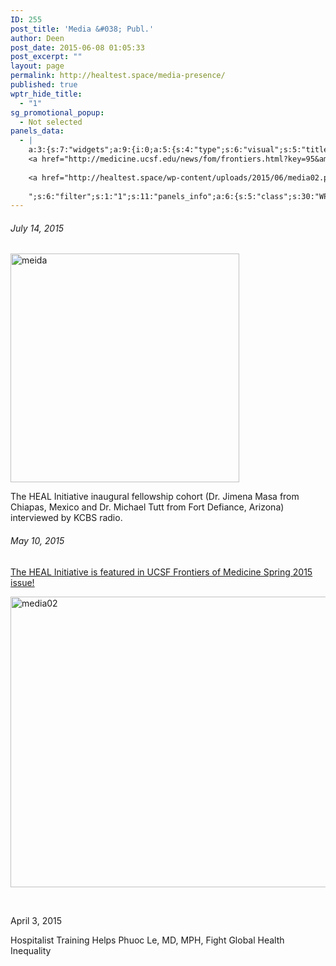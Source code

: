 ```yaml
---
ID: 255
post_title: 'Media &#038; Publ.'
author: Deen
post_date: 2015-06-08 01:05:33
post_excerpt: ""
layout: page
permalink: http://healtest.space/media-presence/
published: true
wptr_hide_title:
  - "1"
sg_promotional_popup:
  - Not selected
panels_data:
  - |
    a:3:{s:7:"widgets";a:9:{i:0;a:5:{s:4:"type";s:6:"visual";s:5:"title";s:0:"";s:4:"text";s:413:"<h6>July 14, 2015</h6><p><a href="http://healtest.space/wp-content/uploads/2015/06/meida.png"><img class="alignnone  wp-image-1025" src="http://healtest.space/wp-content/uploads/2015/06/meida.png" alt="meida" width="366" height="366" /></a></p><p>The HEAL Initiative inaugural fellowship cohort (Dr. Jimena Masa from Chiapas, Mexico and Dr. Michael Tutt from Fort Defiance, Arizona) interviewed by KCBS radio.</p>";s:6:"filter";s:1:"1";s:11:"panels_info";a:5:{s:5:"class";s:30:"WP_Widget_Black_Studio_TinyMCE";s:4:"grid";i:0;s:4:"cell";i:0;s:2:"id";i:0;s:5:"style";a:5:{s:10:"widget_css";s:12:"height:300%;";s:7:"padding";s:2:"2%";s:10:"background";s:7:"#ffffff";s:27:"background_image_attachment";b:0;s:18:"background_display";s:4:"tile";}}}i:1;a:5:{s:4:"type";s:4:"html";s:5:"title";s:0:"";s:4:"text";s:482:"<h6>May 10, 2015</h6>
    <a href="http://medicine.ucsf.edu/news/fom/frontiers.html?key=95&amp;title=Healing+the+World%3A+Training+Global+Health+Expert" target="_blank">The HEAL Initiative is featured in UCSF Frontiers of Medicine Spring 2015 issue!</a>
    
    <a href="http://healtest.space/wp-content/uploads/2015/06/media02.png"><img class="alignnone  wp-image-1026" src="http://healtest.space/wp-content/uploads/2015/06/media02-300x248.png" alt="media02" width="563" height="465" /></a>
    
    ";s:6:"filter";s:1:"1";s:11:"panels_info";a:6:{s:5:"class";s:30:"WP_Widget_Black_Studio_TinyMCE";s:3:"raw";b:0;s:4:"grid";i:0;s:4:"cell";i:1;s:2:"id";i:1;s:5:"style";a:3:{s:7:"padding";s:2:"3%";s:10:"background";s:7:"#efefef";s:18:"background_display";s:4:"tile";}}}i:2;a:5:{s:4:"type";s:6:"visual";s:5:"title";s:0:"";s:4:"text";s:103:"<p>April 3, 2015</p><p>Hospitalist Training Helps Phuoc Le, MD, MPH, Fight Global Health Inequality</p>";s:6:"filter";s:1:"1";s:11:"panels_info";a:6:{s:5:"class";s:30:"WP_Widget_Black_Studio_TinyMCE";s:3:"raw";b:0;s:4:"grid";i:2;s:4:"cell";i:0;s:2:"id";i:2;s:5:"style";a:1:{s:18:"background_display";s:4:"tile";}}}i:3;a:5:{s:4:"type";s:6:"visual";s:5:"title";s:0:"";s:4:"text";s:0:"";s:6:"filter";s:1:"1";s:11:"panels_info";a:5:{s:5:"class";s:30:"WP_Widget_Black_Studio_TinyMCE";s:3:"raw";b:0;s:4:"grid";i:3;s:4:"cell";i:0;s:2:"id";i:3;}}i:4;a:5:{s:4:"type";s:6:"visual";s:5:"title";s:0:"";s:4:"text";s:0:"";s:6:"filter";s:1:"1";s:11:"panels_info";a:5:{s:5:"class";s:30:"WP_Widget_Black_Studio_TinyMCE";s:3:"raw";b:0;s:4:"grid";i:4;s:4:"cell";i:0;s:2:"id";i:4;}}i:5;a:5:{s:4:"type";s:6:"visual";s:5:"title";s:0:"";s:4:"text";s:0:"";s:6:"filter";s:1:"1";s:11:"panels_info";a:5:{s:5:"class";s:30:"WP_Widget_Black_Studio_TinyMCE";s:3:"raw";b:0;s:4:"grid";i:5;s:4:"cell";i:0;s:2:"id";i:5;}}i:6;a:5:{s:4:"type";s:6:"visual";s:5:"title";s:0:"";s:4:"text";s:0:"";s:6:"filter";s:1:"1";s:11:"panels_info";a:5:{s:5:"class";s:30:"WP_Widget_Black_Studio_TinyMCE";s:3:"raw";b:0;s:4:"grid";i:6;s:4:"cell";i:0;s:2:"id";i:6;}}i:7;a:5:{s:4:"type";s:6:"visual";s:5:"title";s:0:"";s:4:"text";s:0:"";s:6:"filter";s:1:"1";s:11:"panels_info";a:5:{s:5:"class";s:30:"WP_Widget_Black_Studio_TinyMCE";s:3:"raw";b:0;s:4:"grid";i:7;s:4:"cell";i:0;s:2:"id";i:7;}}i:8;a:5:{s:4:"type";s:6:"visual";s:5:"title";s:0:"";s:4:"text";s:0:"";s:6:"filter";s:1:"1";s:11:"panels_info";a:6:{s:5:"class";s:30:"WP_Widget_Black_Studio_TinyMCE";s:3:"raw";b:0;s:4:"grid";i:8;s:4:"cell";i:0;s:2:"id";i:8;s:5:"style";a:1:{s:18:"background_display";s:4:"tile";}}}}s:5:"grids";a:9:{i:0;a:2:{s:5:"cells";i:2;s:5:"style";a:2:{s:11:"row_stretch";s:14:"full-stretched";s:18:"background_display";s:4:"tile";}}i:1;a:2:{s:5:"cells";i:1;s:5:"style";a:3:{s:11:"row_stretch";s:4:"full";s:10:"background";s:7:"#efefef";s:18:"background_display";s:4:"tile";}}i:2;a:2:{s:5:"cells";i:1;s:5:"style";a:3:{s:11:"row_stretch";s:4:"full";s:10:"background";s:7:"#ffffff";s:18:"background_display";s:4:"tile";}}i:3;a:2:{s:5:"cells";i:1;s:5:"style";a:2:{s:10:"background";s:7:"#efefef";s:18:"background_display";s:4:"tile";}}i:4;a:2:{s:5:"cells";i:1;s:5:"style";a:0:{}}i:5;a:2:{s:5:"cells";i:1;s:5:"style";a:0:{}}i:6;a:2:{s:5:"cells";i:1;s:5:"style";a:0:{}}i:7;a:2:{s:5:"cells";i:1;s:5:"style";a:0:{}}i:8;a:2:{s:5:"cells";i:1;s:5:"style";a:0:{}}}s:10:"grid_cells";a:10:{i:0;a:2:{s:4:"grid";i:0;s:6:"weight";d:0.5;}i:1;a:2:{s:4:"grid";i:0;s:6:"weight";d:0.5;}i:2;a:2:{s:4:"grid";i:1;s:6:"weight";i:1;}i:3;a:2:{s:4:"grid";i:2;s:6:"weight";i:1;}i:4;a:2:{s:4:"grid";i:3;s:6:"weight";i:1;}i:5;a:2:{s:4:"grid";i:4;s:6:"weight";i:1;}i:6;a:2:{s:4:"grid";i:5;s:6:"weight";i:1;}i:7;a:2:{s:4:"grid";i:6;s:6:"weight";i:1;}i:8;a:2:{s:4:"grid";i:7;s:6:"weight";i:1;}i:9;a:2:{s:4:"grid";i:8;s:6:"weight";i:1;}}}
---
```

<h6>July 14, 2015</h6><p><a href="http://healtest.space/wp-content/uploads/2015/06/meida.png"><img class="alignnone  wp-image-1025" src="http://healtest.space/wp-content/uploads/2015/06/meida.png" alt="meida" width="366" height="366"></a></p><p>The HEAL Initiative inaugural fellowship cohort (Dr. Jimena Masa from Chiapas, Mexico and Dr. Michael Tutt from Fort Defiance, Arizona) interviewed by KCBS radio.</p><h6>May 10, 2015</h6>
<a href="http://medicine.ucsf.edu/news/fom/frontiers.html?key=95&amp;title=Healing+the+World%3A+Training+Global+Health+Expert" target="_blank">The HEAL Initiative is featured in UCSF Frontiers of Medicine Spring 2015 issue!</a>

<a href="http://healtest.space/wp-content/uploads/2015/06/media02.png"><img class="alignnone  wp-image-1026" src="http://healtest.space/wp-content/uploads/2015/06/media02-300x248.png" alt="media02" width="563" height="465"></a>

&nbsp;<p>April 3, 2015</p><p>Hospitalist Training Helps Phuoc Le, MD, MPH, Fight Global Health Inequality</p>